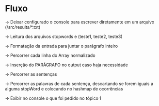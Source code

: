 # Fluxo

-> Deixar configurado o console para escrever diretamente em um arquivo (/src/results/*.txt)

-> Leitura dos arquivos stopwords e (teste1, teste2, teste3)

-> Formatação da entrada para juntar o parágrafo inteiro

-> Percorrer cada linha do Array normalizado

-> Inserção do PARÁGRAFO no output caso haja necessidade

-> Percorrer as sentenças

-> Percorrer as palavras de cada sentença, descartando se forem iguais a alguma stopWord e colocando no hashmap de ocorrências

-> Exibir no console o que foi pedido no tópico 1
